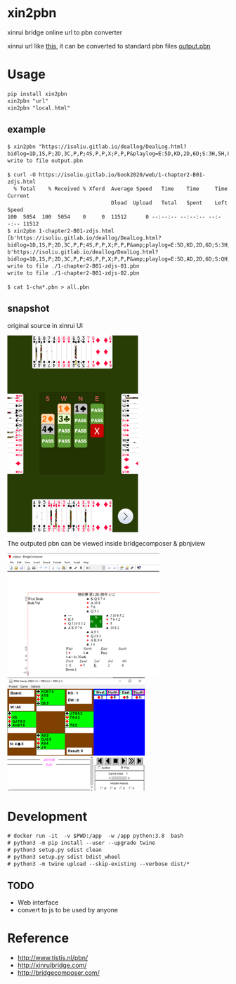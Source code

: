# xin2pbn

xinrui bridge online url to pbn converter

xinrui url like [this](https://isoliu.gitlab.io/deallog/DealLog.html?bidlog=1D,1S,P;2D,3C,P,P;4S,P,P,X;P,P,P&playlog=E:5D,KD,2D,6D;S:3H,5H,8H,7H;N:8S,TS,AS,3D;S:4C,KC,3C,2C;W:8D,7D,2S,9D;E:8C,JC,AC,5C;W:QD,TH,5S,4D;E:6H,9H,KH,AH;N:&deal=.K5.QJT832.AK976%20KQ874.AT8.76.Q53%20JT652.7642.5.T82%20A93.QJ93.AK94.J4&vul=All&dealer=W&contract=4SX&declarer=N&wintrick=9&score=-200&str=%E9%94%A6%E6%A0%87%E8%B5%9B%20%E7%AC%AC12%E8%BD%AE%20%E7%89%8C%E5%8F%B7%204/12&dealid=653117488&pbnid=127397878), it can be converted to standard pbn files [output.pbn](output.pbn)

# Usage

````
pip install xin2pbn
xin2pbn "url"
xin2pbn "local.html"
````

## example

````
$ xin2pbn "https://isoliu.gitlab.io/deallog/DealLog.html?bidlog=1D,1S,P;2D,3C,P,P;4S,P,P,X;P,P,P&playlog=E:5D,KD,2D,6D;S:3H,5H,8H,7H;N:8S,TS,AS,3D;S:4C,KC,3C,2C;W:8D,7D,2S,9D;E:8C,JC,AC,5C;W:QD,TH,5S,4D;E:6H,9H,KH,AH;N:&deal=.K5.QJT832.AK976%20KQ874.AT8.76.Q53%20JT652.7642.5.T82%20A93.QJ93.AK94.J4&vul=All&dealer=W&contract=4SX&declarer=N&wintrick=9&score=-200&str=%E9%94%A6%E6%A0%87%E8%B5%9B%20%E7%AC%AC12%E8%BD%AE%20%E7%89%8C%E5%8F%B7%204/12&dealid=653117488&pbnid=127397878"
write to file output.pbn

$ curl -O https://isoliu.gitlab.io/book2020/web/1-chapter2-B01-zdjs.html
  % Total    % Received % Xferd  Average Speed   Time    Time     Time  Current
                                 Dload  Upload   Total   Spent    Left  Speed
100  5054  100  5054    0     0  11512      0 --:--:-- --:--:-- --:--:-- 11512
$ xin2pbn 1-chapter2-B01-zdjs.html
[b'https://isoliu.gitlab.io/deallog/DealLog.html?bidlog=1D,1S,P;2D,3C,P,P;4S,P,P,X;P,P,P&amp;playlog=E:5D,KD,2D,6D;S:3H,5H,8H,7H;N:8S,TS,AS,3D;S:4C,KC,3C,2C;W:8D,7D,2S,9D;E:8C,JC,AC,5C;W:QD,TH,5S,4D;E:6H,9H,KH,AH;N:&amp;deal=.K5.QJT832.AK976%20KQ874.AT8.76.Q53%20JT652.7642.5.T82%20A93.QJ93.AK94.J4&amp;vul=All&amp;dealer=W&amp;contract=4SX&amp;declarer=N&amp;wintrick=9&amp;score=-200&amp;str=%E9%94%A6%E6%A0%87%E8%B5%9B%20%E7%AC%AC12%E8%BD%AE%20%E7%89%8C%E5%8F%B7%204/12&amp;dealid=653117488&amp;pbnid=127397878', b'https://isoliu.gitlab.io/deallog/DealLog.html?bidlog=1D,1S,P;2D,3C,P,P;4S,P,P,X;P,P,P&amp;playlog=E:5D,AD,2D,6D;S:QH,KH,AH,7H;N:KS,2S,3S,3D;N:4S,TS,AS,8D;S:3H,5H,8H,2H;N:TH,6H,JH,7C;S:9H,6C,7D,4H;S:4C,KC,3C,2C;W:AC,5C,8C,JC;W:QD,QS,TC,4D;N:&amp;deal=.K5.QJT832.AK976%20KQ874.AT8.76.Q53%20JT652.7642.5.T82%20A93.QJ93.AK94.J4&amp;vul=All&amp;dealer=W&amp;contract=4SX&amp;declarer=N&amp;wintrick=10&amp;score=790&amp;str=%E9%94%A6%E6%A0%87%E8%B5%9B%20%E7%AC%AC12%E8%BD%AE%20%E7%89%8C%E5%8F%B7%204/12&amp;dealid=653247876&amp;pbnid=127397878']
write to file ./1-chapter2-B01-zdjs-01.pbn
write to file ./1-chapter2-B01-zdjs-02.pbn

$ cat 1-cha*.pbn > all.pbn
````

## snapshot

original source in xinrui UI

![](xinrui.png)

The outputed pbn can be viewed inside bridgecomposer & pbnjview

![](bridgecomposer.png)
![](pbnjview.png)

# Development

````
# docker run -it  -v $PWD:/app  -w /app python:3.8  bash
# python3 -m pip install --user --upgrade twine
# python3 setup.py sdist clean
# python3 setup.py sdist bdist_wheel
# python3 -m twine upload --skip-existing --verbose dist/*
````

## TODO

* Web interface
* convert to js to be used by anyone

# Reference

* http://www.tistis.nl/pbn/
* http://xinruibridge.com/
* http://bridgecomposer.com/